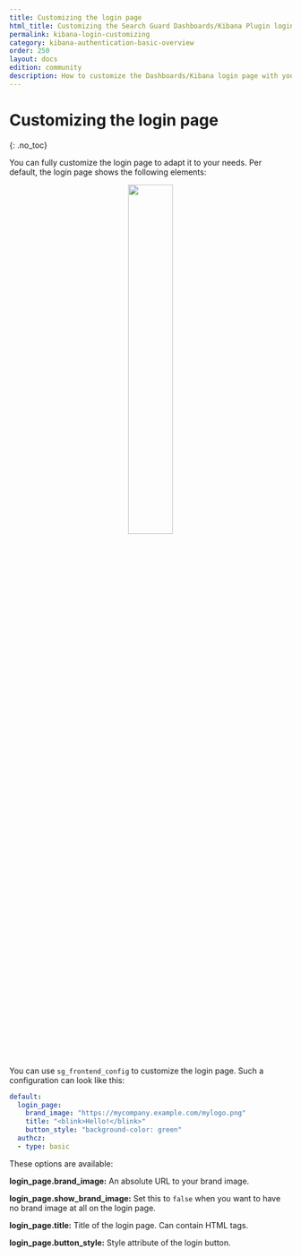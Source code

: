 ```yaml
---
title: Customizing the login page
html_title: Customizing the Search Guard Dashboards/Kibana Plugin login page
permalink: kibana-login-customizing
category: kibana-authentication-basic-overview
order: 250
layout: docs
edition: community
description: How to customize the Dashboards/Kibana login page with your own logo, corporate identity and messages.
---
```

<!---
Copyright 2020 floragunn GmbH
-->

# Customizing the login page
{: .no_toc}

You can fully customize the login page to adapt it to your needs. Per default, the login page shows the following elements:

<p align="center">
<img src="
kibana_customize_login.jpg" style="width: 40%" class="md_image"/>
</p>

You can use `sg_frontend_config` to customize the login page. Such a configuration can look like this:

```yaml
default:
  login_page:
    brand_image: "https://mycompany.example.com/mylogo.png"
    title: "<blink>Hello!</blink>"
    button_style: "background-color: green"
  authcz:
  - type: basic
```

These options are available:

**login_page.brand_image:** An absolute URL to your brand image.

**login_page.show_brand_image:** Set this to `false` when you want to have no brand image at all on the login page.

**login_page.title:** Title of the login page. Can contain HTML tags.

**login_page.button_style:** Style attribute of the login button.

